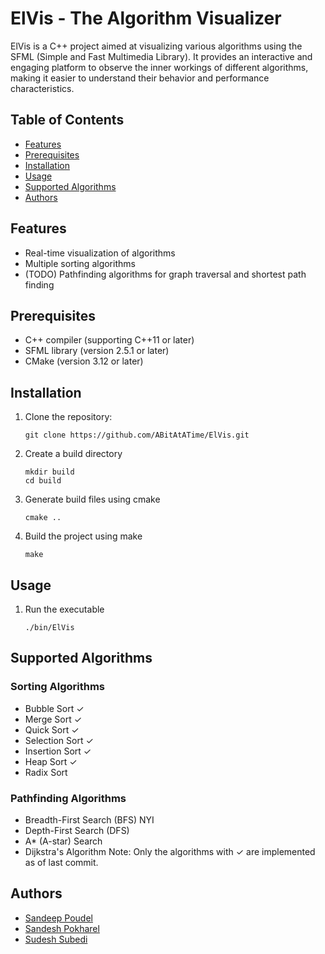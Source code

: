# ElVis - The Algorithm Visualizer

ElVis is a C++ project aimed at visualizing various algorithms using the SFML (Simple and Fast Multimedia Library). It provides an interactive and engaging platform to observe the inner workings of different algorithms, making it easier to understand their behavior and performance characteristics.


## Table of Contents
- [Features](#features)
- [Prerequisites](#prerequisites)
- [Installation](#installation)
- [Usage](#usage)
- [Supported Algorithms](#supported-algorithms)
- [Authors](#authors)

## Features
- Real-time visualization of algorithms
- Multiple sorting algorithms 
- (TODO) Pathfinding algorithms for graph traversal and shortest path finding

## Prerequisites
- C++ compiler (supporting C++11 or later)
- SFML library (version 2.5.1 or later)
- CMake (version 3.12 or later)

## Installation
1. Clone the repository:
   ```shell
   git clone https://github.com/ABitAtATime/ElVis.git
   ```
2. Create a build directory
   ```shell
   mkdir build
   cd build
   ```
3. Generate build files using cmake
   ```shell
   cmake ..
   ```
4. Build the project using make
   ```shell
   make
   ```

## Usage
1. Run the executable
   ```shell
   ./bin/ElVis
   ```

## Supported Algorithms
### Sorting Algorithms
- Bubble Sort ✓
- Merge Sort ✓
- Quick Sort ✓
- Selection Sort ✓
- Insertion Sort ✓
- Heap Sort ✓
- Radix Sort 
### Pathfinding Algorithms
- Breadth-First Search (BFS) NYI
- Depth-First Search (DFS)
- A* (A-star) Search
- Dijkstra's Algorithm
Note: Only the algorithms with ✓ are implemented as of last commit.


## Authors
- [Sandeep Poudel](https://github.com/sandeep-poudel)
- [Sandesh Pokharel](https://github.com/hsednass)
- [Sudesh Subedi](https://github.com/sudeshsubedi)
